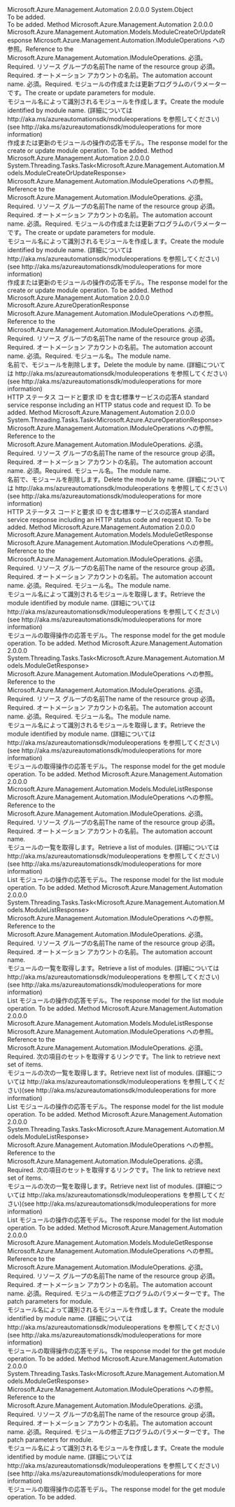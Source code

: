 <Type Name="ModuleOperationsExtensions" FullName="Microsoft.Azure.Management.Automation.ModuleOperationsExtensions">
  <TypeSignature Language="C#" Value="public static class ModuleOperationsExtensions" />
  <TypeSignature Language="ILAsm" Value=".class public auto ansi abstract sealed beforefieldinit ModuleOperationsExtensions extends System.Object" />
  <TypeSignature Language="DocId" Value="T:Microsoft.Azure.Management.Automation.ModuleOperationsExtensions" />
  <TypeSignature Language="VB.NET" Value="Public Module ModuleOperationsExtensions" />
  <TypeSignature Language="F#" Value="type ModuleOperationsExtensions = class" />
  <AssemblyInfo>
    <AssemblyName>Microsoft.Azure.Management.Automation</AssemblyName>
    <AssemblyVersion>2.0.0.0</AssemblyVersion>
  </AssemblyInfo>
  <Base>
    <BaseTypeName>System.Object</BaseTypeName>
  </Base>
  <Interfaces />
  <Docs>
    <summary>To be added.</summary>
    <remarks>To be added.</remarks>
  </Docs>
  <Members>
    <Member MemberName="CreateOrUpdate">
      <MemberSignature Language="C#" Value="public static Microsoft.Azure.Management.Automation.Models.ModuleCreateOrUpdateResponse CreateOrUpdate (this Microsoft.Azure.Management.Automation.IModuleOperations operations, string resourceGroupName, string automationAccount, Microsoft.Azure.Management.Automation.Models.ModuleCreateOrUpdateParameters parameters);" />
      <MemberSignature Language="ILAsm" Value=".method public static hidebysig class Microsoft.Azure.Management.Automation.Models.ModuleCreateOrUpdateResponse CreateOrUpdate(class Microsoft.Azure.Management.Automation.IModuleOperations operations, string resourceGroupName, string automationAccount, class Microsoft.Azure.Management.Automation.Models.ModuleCreateOrUpdateParameters parameters) cil managed" />
      <MemberSignature Language="DocId" Value="M:Microsoft.Azure.Management.Automation.ModuleOperationsExtensions.CreateOrUpdate(Microsoft.Azure.Management.Automation.IModuleOperations,System.String,System.String,Microsoft.Azure.Management.Automation.Models.ModuleCreateOrUpdateParameters)" />
      <MemberSignature Language="VB.NET" Value="&lt;Extension()&gt;&#xA;Public Function CreateOrUpdate (operations As IModuleOperations, resourceGroupName As String, automationAccount As String, parameters As ModuleCreateOrUpdateParameters) As ModuleCreateOrUpdateResponse" />
      <MemberSignature Language="F#" Value="static member CreateOrUpdate : Microsoft.Azure.Management.Automation.IModuleOperations * string * string * Microsoft.Azure.Management.Automation.Models.ModuleCreateOrUpdateParameters -&gt; Microsoft.Azure.Management.Automation.Models.ModuleCreateOrUpdateResponse" Usage="Microsoft.Azure.Management.Automation.ModuleOperationsExtensions.CreateOrUpdate (operations, resourceGroupName, automationAccount, parameters)" />
      <MemberType>Method</MemberType>
      <AssemblyInfo>
        <AssemblyName>Microsoft.Azure.Management.Automation</AssemblyName>
        <AssemblyVersion>2.0.0.0</AssemblyVersion>
      </AssemblyInfo>
      <ReturnValue>
        <ReturnType>Microsoft.Azure.Management.Automation.Models.ModuleCreateOrUpdateResponse</ReturnType>
      </ReturnValue>
      <Parameters>
        <Parameter Name="operations" Type="Microsoft.Azure.Management.Automation.IModuleOperations" RefType="this" />
        <Parameter Name="resourceGroupName" Type="System.String" />
        <Parameter Name="automationAccount" Type="System.String" />
        <Parameter Name="parameters" Type="Microsoft.Azure.Management.Automation.Models.ModuleCreateOrUpdateParameters" />
      </Parameters>
      <Docs>
        <param name="operations">
            <span data-ttu-id="bbba2-101">Microsoft.Azure.Management.Automation.IModuleOperations への参照。</span><span class="sxs-lookup"><span data-stu-id="bbba2-101">Reference to the Microsoft.Azure.Management.Automation.IModuleOperations.</span></span>
            </param>
        <param name="resourceGroupName">
            <span data-ttu-id="bbba2-102">必須。</span><span class="sxs-lookup"><span data-stu-id="bbba2-102">Required.</span></span> <span data-ttu-id="bbba2-103">リソース グループの名前</span><span class="sxs-lookup"><span data-stu-id="bbba2-103">The name of the resource group</span></span>
            </param>
        <param name="automationAccount">
            <span data-ttu-id="bbba2-104">必須。</span><span class="sxs-lookup"><span data-stu-id="bbba2-104">Required.</span></span> <span data-ttu-id="bbba2-105">オートメーション アカウントの名前。</span><span class="sxs-lookup"><span data-stu-id="bbba2-105">The automation account name.</span></span>
            </param>
        <param name="parameters">
            <span data-ttu-id="bbba2-106">必須。</span><span class="sxs-lookup"><span data-stu-id="bbba2-106">Required.</span></span> <span data-ttu-id="bbba2-107">モジュールの作成または更新プログラムのパラメーターです。</span><span class="sxs-lookup"><span data-stu-id="bbba2-107">The create or update parameters for module.</span></span>
            </param>
        <summary>
            <span data-ttu-id="bbba2-108">モジュール名によって識別されるモジュールを作成します。</span><span class="sxs-lookup"><span data-stu-id="bbba2-108">Create the module identified by module name.</span></span>  <span data-ttu-id="bbba2-109">(詳細については http://aka.ms/azureautomationsdk/moduleoperations を参照してください)</span><span class="sxs-lookup"><span data-stu-id="bbba2-109">(see http://aka.ms/azureautomationsdk/moduleoperations for more information)</span></span>
            </summary>
        <returns>
            <span data-ttu-id="bbba2-110">作成または更新のモジュールの操作の応答モデル。</span><span class="sxs-lookup"><span data-stu-id="bbba2-110">The response model for the create or update module operation.</span></span>
            </returns>
        <remarks>To be added.</remarks>
      </Docs>
    </Member>
    <Member MemberName="CreateOrUpdateAsync">
      <MemberSignature Language="C#" Value="public static System.Threading.Tasks.Task&lt;Microsoft.Azure.Management.Automation.Models.ModuleCreateOrUpdateResponse&gt; CreateOrUpdateAsync (this Microsoft.Azure.Management.Automation.IModuleOperations operations, string resourceGroupName, string automationAccount, Microsoft.Azure.Management.Automation.Models.ModuleCreateOrUpdateParameters parameters);" />
      <MemberSignature Language="ILAsm" Value=".method public static hidebysig class System.Threading.Tasks.Task`1&lt;class Microsoft.Azure.Management.Automation.Models.ModuleCreateOrUpdateResponse&gt; CreateOrUpdateAsync(class Microsoft.Azure.Management.Automation.IModuleOperations operations, string resourceGroupName, string automationAccount, class Microsoft.Azure.Management.Automation.Models.ModuleCreateOrUpdateParameters parameters) cil managed" />
      <MemberSignature Language="DocId" Value="M:Microsoft.Azure.Management.Automation.ModuleOperationsExtensions.CreateOrUpdateAsync(Microsoft.Azure.Management.Automation.IModuleOperations,System.String,System.String,Microsoft.Azure.Management.Automation.Models.ModuleCreateOrUpdateParameters)" />
      <MemberSignature Language="VB.NET" Value="&lt;Extension()&gt;&#xA;Public Function CreateOrUpdateAsync (operations As IModuleOperations, resourceGroupName As String, automationAccount As String, parameters As ModuleCreateOrUpdateParameters) As Task(Of ModuleCreateOrUpdateResponse)" />
      <MemberSignature Language="F#" Value="static member CreateOrUpdateAsync : Microsoft.Azure.Management.Automation.IModuleOperations * string * string * Microsoft.Azure.Management.Automation.Models.ModuleCreateOrUpdateParameters -&gt; System.Threading.Tasks.Task&lt;Microsoft.Azure.Management.Automation.Models.ModuleCreateOrUpdateResponse&gt;" Usage="Microsoft.Azure.Management.Automation.ModuleOperationsExtensions.CreateOrUpdateAsync (operations, resourceGroupName, automationAccount, parameters)" />
      <MemberType>Method</MemberType>
      <AssemblyInfo>
        <AssemblyName>Microsoft.Azure.Management.Automation</AssemblyName>
        <AssemblyVersion>2.0.0.0</AssemblyVersion>
      </AssemblyInfo>
      <ReturnValue>
        <ReturnType>System.Threading.Tasks.Task&lt;Microsoft.Azure.Management.Automation.Models.ModuleCreateOrUpdateResponse&gt;</ReturnType>
      </ReturnValue>
      <Parameters>
        <Parameter Name="operations" Type="Microsoft.Azure.Management.Automation.IModuleOperations" RefType="this" />
        <Parameter Name="resourceGroupName" Type="System.String" />
        <Parameter Name="automationAccount" Type="System.String" />
        <Parameter Name="parameters" Type="Microsoft.Azure.Management.Automation.Models.ModuleCreateOrUpdateParameters" />
      </Parameters>
      <Docs>
        <param name="operations">
            <span data-ttu-id="bbba2-111">Microsoft.Azure.Management.Automation.IModuleOperations への参照。</span><span class="sxs-lookup"><span data-stu-id="bbba2-111">Reference to the Microsoft.Azure.Management.Automation.IModuleOperations.</span></span>
            </param>
        <param name="resourceGroupName">
            <span data-ttu-id="bbba2-112">必須。</span><span class="sxs-lookup"><span data-stu-id="bbba2-112">Required.</span></span> <span data-ttu-id="bbba2-113">リソース グループの名前</span><span class="sxs-lookup"><span data-stu-id="bbba2-113">The name of the resource group</span></span>
            </param>
        <param name="automationAccount">
            <span data-ttu-id="bbba2-114">必須。</span><span class="sxs-lookup"><span data-stu-id="bbba2-114">Required.</span></span> <span data-ttu-id="bbba2-115">オートメーション アカウントの名前。</span><span class="sxs-lookup"><span data-stu-id="bbba2-115">The automation account name.</span></span>
            </param>
        <param name="parameters">
            <span data-ttu-id="bbba2-116">必須。</span><span class="sxs-lookup"><span data-stu-id="bbba2-116">Required.</span></span> <span data-ttu-id="bbba2-117">モジュールの作成または更新プログラムのパラメーターです。</span><span class="sxs-lookup"><span data-stu-id="bbba2-117">The create or update parameters for module.</span></span>
            </param>
        <summary>
            <span data-ttu-id="bbba2-118">モジュール名によって識別されるモジュールを作成します。</span><span class="sxs-lookup"><span data-stu-id="bbba2-118">Create the module identified by module name.</span></span>  <span data-ttu-id="bbba2-119">(詳細については http://aka.ms/azureautomationsdk/moduleoperations を参照してください)</span><span class="sxs-lookup"><span data-stu-id="bbba2-119">(see http://aka.ms/azureautomationsdk/moduleoperations for more information)</span></span>
            </summary>
        <returns>
            <span data-ttu-id="bbba2-120">作成または更新のモジュールの操作の応答モデル。</span><span class="sxs-lookup"><span data-stu-id="bbba2-120">The response model for the create or update module operation.</span></span>
            </returns>
        <remarks>To be added.</remarks>
      </Docs>
    </Member>
    <Member MemberName="Delete">
      <MemberSignature Language="C#" Value="public static Microsoft.Azure.AzureOperationResponse Delete (this Microsoft.Azure.Management.Automation.IModuleOperations operations, string resourceGroupName, string automationAccount, string moduleName);" />
      <MemberSignature Language="ILAsm" Value=".method public static hidebysig class Microsoft.Azure.AzureOperationResponse Delete(class Microsoft.Azure.Management.Automation.IModuleOperations operations, string resourceGroupName, string automationAccount, string moduleName) cil managed" />
      <MemberSignature Language="DocId" Value="M:Microsoft.Azure.Management.Automation.ModuleOperationsExtensions.Delete(Microsoft.Azure.Management.Automation.IModuleOperations,System.String,System.String,System.String)" />
      <MemberSignature Language="VB.NET" Value="&lt;Extension()&gt;&#xA;Public Function Delete (operations As IModuleOperations, resourceGroupName As String, automationAccount As String, moduleName As String) As AzureOperationResponse" />
      <MemberSignature Language="F#" Value="static member Delete : Microsoft.Azure.Management.Automation.IModuleOperations * string * string * string -&gt; Microsoft.Azure.AzureOperationResponse" Usage="Microsoft.Azure.Management.Automation.ModuleOperationsExtensions.Delete (operations, resourceGroupName, automationAccount, moduleName)" />
      <MemberType>Method</MemberType>
      <AssemblyInfo>
        <AssemblyName>Microsoft.Azure.Management.Automation</AssemblyName>
        <AssemblyVersion>2.0.0.0</AssemblyVersion>
      </AssemblyInfo>
      <ReturnValue>
        <ReturnType>Microsoft.Azure.AzureOperationResponse</ReturnType>
      </ReturnValue>
      <Parameters>
        <Parameter Name="operations" Type="Microsoft.Azure.Management.Automation.IModuleOperations" RefType="this" />
        <Parameter Name="resourceGroupName" Type="System.String" />
        <Parameter Name="automationAccount" Type="System.String" />
        <Parameter Name="moduleName" Type="System.String" />
      </Parameters>
      <Docs>
        <param name="operations">
            <span data-ttu-id="bbba2-121">Microsoft.Azure.Management.Automation.IModuleOperations への参照。</span><span class="sxs-lookup"><span data-stu-id="bbba2-121">Reference to the Microsoft.Azure.Management.Automation.IModuleOperations.</span></span>
            </param>
        <param name="resourceGroupName">
            <span data-ttu-id="bbba2-122">必須。</span><span class="sxs-lookup"><span data-stu-id="bbba2-122">Required.</span></span> <span data-ttu-id="bbba2-123">リソース グループの名前</span><span class="sxs-lookup"><span data-stu-id="bbba2-123">The name of the resource group</span></span>
            </param>
        <param name="automationAccount">
            <span data-ttu-id="bbba2-124">必須。</span><span class="sxs-lookup"><span data-stu-id="bbba2-124">Required.</span></span> <span data-ttu-id="bbba2-125">オートメーション アカウントの名前。</span><span class="sxs-lookup"><span data-stu-id="bbba2-125">The automation account name.</span></span>
            </param>
        <param name="moduleName">
            <span data-ttu-id="bbba2-126">必須。</span><span class="sxs-lookup"><span data-stu-id="bbba2-126">Required.</span></span> <span data-ttu-id="bbba2-127">モジュール名。</span><span class="sxs-lookup"><span data-stu-id="bbba2-127">The module name.</span></span>
            </param>
        <summary>
            <span data-ttu-id="bbba2-128">名前で、モジュールを削除します。</span><span class="sxs-lookup"><span data-stu-id="bbba2-128">Delete the module by name.</span></span>  <span data-ttu-id="bbba2-129">(詳細については http://aka.ms/azureautomationsdk/moduleoperations を参照してください)</span><span class="sxs-lookup"><span data-stu-id="bbba2-129">(see http://aka.ms/azureautomationsdk/moduleoperations for more information)</span></span>
            </summary>
        <returns>
            <span data-ttu-id="bbba2-130">HTTP ステータス コードと要求 ID を含む標準サービスの応答</span><span class="sxs-lookup"><span data-stu-id="bbba2-130">A standard service response including an HTTP status code and request ID.</span></span>
            </returns>
        <remarks>To be added.</remarks>
      </Docs>
    </Member>
    <Member MemberName="DeleteAsync">
      <MemberSignature Language="C#" Value="public static System.Threading.Tasks.Task&lt;Microsoft.Azure.AzureOperationResponse&gt; DeleteAsync (this Microsoft.Azure.Management.Automation.IModuleOperations operations, string resourceGroupName, string automationAccount, string moduleName);" />
      <MemberSignature Language="ILAsm" Value=".method public static hidebysig class System.Threading.Tasks.Task`1&lt;class Microsoft.Azure.AzureOperationResponse&gt; DeleteAsync(class Microsoft.Azure.Management.Automation.IModuleOperations operations, string resourceGroupName, string automationAccount, string moduleName) cil managed" />
      <MemberSignature Language="DocId" Value="M:Microsoft.Azure.Management.Automation.ModuleOperationsExtensions.DeleteAsync(Microsoft.Azure.Management.Automation.IModuleOperations,System.String,System.String,System.String)" />
      <MemberSignature Language="VB.NET" Value="&lt;Extension()&gt;&#xA;Public Function DeleteAsync (operations As IModuleOperations, resourceGroupName As String, automationAccount As String, moduleName As String) As Task(Of AzureOperationResponse)" />
      <MemberSignature Language="F#" Value="static member DeleteAsync : Microsoft.Azure.Management.Automation.IModuleOperations * string * string * string -&gt; System.Threading.Tasks.Task&lt;Microsoft.Azure.AzureOperationResponse&gt;" Usage="Microsoft.Azure.Management.Automation.ModuleOperationsExtensions.DeleteAsync (operations, resourceGroupName, automationAccount, moduleName)" />
      <MemberType>Method</MemberType>
      <AssemblyInfo>
        <AssemblyName>Microsoft.Azure.Management.Automation</AssemblyName>
        <AssemblyVersion>2.0.0.0</AssemblyVersion>
      </AssemblyInfo>
      <ReturnValue>
        <ReturnType>System.Threading.Tasks.Task&lt;Microsoft.Azure.AzureOperationResponse&gt;</ReturnType>
      </ReturnValue>
      <Parameters>
        <Parameter Name="operations" Type="Microsoft.Azure.Management.Automation.IModuleOperations" RefType="this" />
        <Parameter Name="resourceGroupName" Type="System.String" />
        <Parameter Name="automationAccount" Type="System.String" />
        <Parameter Name="moduleName" Type="System.String" />
      </Parameters>
      <Docs>
        <param name="operations">
            <span data-ttu-id="bbba2-131">Microsoft.Azure.Management.Automation.IModuleOperations への参照。</span><span class="sxs-lookup"><span data-stu-id="bbba2-131">Reference to the Microsoft.Azure.Management.Automation.IModuleOperations.</span></span>
            </param>
        <param name="resourceGroupName">
            <span data-ttu-id="bbba2-132">必須。</span><span class="sxs-lookup"><span data-stu-id="bbba2-132">Required.</span></span> <span data-ttu-id="bbba2-133">リソース グループの名前</span><span class="sxs-lookup"><span data-stu-id="bbba2-133">The name of the resource group</span></span>
            </param>
        <param name="automationAccount">
            <span data-ttu-id="bbba2-134">必須。</span><span class="sxs-lookup"><span data-stu-id="bbba2-134">Required.</span></span> <span data-ttu-id="bbba2-135">オートメーション アカウントの名前。</span><span class="sxs-lookup"><span data-stu-id="bbba2-135">The automation account name.</span></span>
            </param>
        <param name="moduleName">
            <span data-ttu-id="bbba2-136">必須。</span><span class="sxs-lookup"><span data-stu-id="bbba2-136">Required.</span></span> <span data-ttu-id="bbba2-137">モジュール名。</span><span class="sxs-lookup"><span data-stu-id="bbba2-137">The module name.</span></span>
            </param>
        <summary>
            <span data-ttu-id="bbba2-138">名前で、モジュールを削除します。</span><span class="sxs-lookup"><span data-stu-id="bbba2-138">Delete the module by name.</span></span>  <span data-ttu-id="bbba2-139">(詳細については http://aka.ms/azureautomationsdk/moduleoperations を参照してください)</span><span class="sxs-lookup"><span data-stu-id="bbba2-139">(see http://aka.ms/azureautomationsdk/moduleoperations for more information)</span></span>
            </summary>
        <returns>
            <span data-ttu-id="bbba2-140">HTTP ステータス コードと要求 ID を含む標準サービスの応答</span><span class="sxs-lookup"><span data-stu-id="bbba2-140">A standard service response including an HTTP status code and request ID.</span></span>
            </returns>
        <remarks>To be added.</remarks>
      </Docs>
    </Member>
    <Member MemberName="Get">
      <MemberSignature Language="C#" Value="public static Microsoft.Azure.Management.Automation.Models.ModuleGetResponse Get (this Microsoft.Azure.Management.Automation.IModuleOperations operations, string resourceGroupName, string automationAccount, string moduleName);" />
      <MemberSignature Language="ILAsm" Value=".method public static hidebysig class Microsoft.Azure.Management.Automation.Models.ModuleGetResponse Get(class Microsoft.Azure.Management.Automation.IModuleOperations operations, string resourceGroupName, string automationAccount, string moduleName) cil managed" />
      <MemberSignature Language="DocId" Value="M:Microsoft.Azure.Management.Automation.ModuleOperationsExtensions.Get(Microsoft.Azure.Management.Automation.IModuleOperations,System.String,System.String,System.String)" />
      <MemberSignature Language="VB.NET" Value="&lt;Extension()&gt;&#xA;Public Function Get (operations As IModuleOperations, resourceGroupName As String, automationAccount As String, moduleName As String) As ModuleGetResponse" />
      <MemberSignature Language="F#" Value="static member Get : Microsoft.Azure.Management.Automation.IModuleOperations * string * string * string -&gt; Microsoft.Azure.Management.Automation.Models.ModuleGetResponse" Usage="Microsoft.Azure.Management.Automation.ModuleOperationsExtensions.Get (operations, resourceGroupName, automationAccount, moduleName)" />
      <MemberType>Method</MemberType>
      <AssemblyInfo>
        <AssemblyName>Microsoft.Azure.Management.Automation</AssemblyName>
        <AssemblyVersion>2.0.0.0</AssemblyVersion>
      </AssemblyInfo>
      <ReturnValue>
        <ReturnType>Microsoft.Azure.Management.Automation.Models.ModuleGetResponse</ReturnType>
      </ReturnValue>
      <Parameters>
        <Parameter Name="operations" Type="Microsoft.Azure.Management.Automation.IModuleOperations" RefType="this" />
        <Parameter Name="resourceGroupName" Type="System.String" />
        <Parameter Name="automationAccount" Type="System.String" />
        <Parameter Name="moduleName" Type="System.String" />
      </Parameters>
      <Docs>
        <param name="operations">
            <span data-ttu-id="bbba2-141">Microsoft.Azure.Management.Automation.IModuleOperations への参照。</span><span class="sxs-lookup"><span data-stu-id="bbba2-141">Reference to the Microsoft.Azure.Management.Automation.IModuleOperations.</span></span>
            </param>
        <param name="resourceGroupName">
            <span data-ttu-id="bbba2-142">必須。</span><span class="sxs-lookup"><span data-stu-id="bbba2-142">Required.</span></span> <span data-ttu-id="bbba2-143">リソース グループの名前</span><span class="sxs-lookup"><span data-stu-id="bbba2-143">The name of the resource group</span></span>
            </param>
        <param name="automationAccount">
            <span data-ttu-id="bbba2-144">必須。</span><span class="sxs-lookup"><span data-stu-id="bbba2-144">Required.</span></span> <span data-ttu-id="bbba2-145">オートメーション アカウントの名前。</span><span class="sxs-lookup"><span data-stu-id="bbba2-145">The automation account name.</span></span>
            </param>
        <param name="moduleName">
            <span data-ttu-id="bbba2-146">必須。</span><span class="sxs-lookup"><span data-stu-id="bbba2-146">Required.</span></span> <span data-ttu-id="bbba2-147">モジュール名。</span><span class="sxs-lookup"><span data-stu-id="bbba2-147">The module name.</span></span>
            </param>
        <summary>
            <span data-ttu-id="bbba2-148">モジュール名によって識別されるモジュールを取得します。</span><span class="sxs-lookup"><span data-stu-id="bbba2-148">Retrieve the module identified by module name.</span></span>  <span data-ttu-id="bbba2-149">(詳細については http://aka.ms/azureautomationsdk/moduleoperations を参照してください)</span><span class="sxs-lookup"><span data-stu-id="bbba2-149">(see http://aka.ms/azureautomationsdk/moduleoperations for more information)</span></span>
            </summary>
        <returns>
            <span data-ttu-id="bbba2-150">モジュールの取得操作の応答モデル。</span><span class="sxs-lookup"><span data-stu-id="bbba2-150">The response model for the get module operation.</span></span>
            </returns>
        <remarks>To be added.</remarks>
      </Docs>
    </Member>
    <Member MemberName="GetAsync">
      <MemberSignature Language="C#" Value="public static System.Threading.Tasks.Task&lt;Microsoft.Azure.Management.Automation.Models.ModuleGetResponse&gt; GetAsync (this Microsoft.Azure.Management.Automation.IModuleOperations operations, string resourceGroupName, string automationAccount, string moduleName);" />
      <MemberSignature Language="ILAsm" Value=".method public static hidebysig class System.Threading.Tasks.Task`1&lt;class Microsoft.Azure.Management.Automation.Models.ModuleGetResponse&gt; GetAsync(class Microsoft.Azure.Management.Automation.IModuleOperations operations, string resourceGroupName, string automationAccount, string moduleName) cil managed" />
      <MemberSignature Language="DocId" Value="M:Microsoft.Azure.Management.Automation.ModuleOperationsExtensions.GetAsync(Microsoft.Azure.Management.Automation.IModuleOperations,System.String,System.String,System.String)" />
      <MemberSignature Language="VB.NET" Value="&lt;Extension()&gt;&#xA;Public Function GetAsync (operations As IModuleOperations, resourceGroupName As String, automationAccount As String, moduleName As String) As Task(Of ModuleGetResponse)" />
      <MemberSignature Language="F#" Value="static member GetAsync : Microsoft.Azure.Management.Automation.IModuleOperations * string * string * string -&gt; System.Threading.Tasks.Task&lt;Microsoft.Azure.Management.Automation.Models.ModuleGetResponse&gt;" Usage="Microsoft.Azure.Management.Automation.ModuleOperationsExtensions.GetAsync (operations, resourceGroupName, automationAccount, moduleName)" />
      <MemberType>Method</MemberType>
      <AssemblyInfo>
        <AssemblyName>Microsoft.Azure.Management.Automation</AssemblyName>
        <AssemblyVersion>2.0.0.0</AssemblyVersion>
      </AssemblyInfo>
      <ReturnValue>
        <ReturnType>System.Threading.Tasks.Task&lt;Microsoft.Azure.Management.Automation.Models.ModuleGetResponse&gt;</ReturnType>
      </ReturnValue>
      <Parameters>
        <Parameter Name="operations" Type="Microsoft.Azure.Management.Automation.IModuleOperations" RefType="this" />
        <Parameter Name="resourceGroupName" Type="System.String" />
        <Parameter Name="automationAccount" Type="System.String" />
        <Parameter Name="moduleName" Type="System.String" />
      </Parameters>
      <Docs>
        <param name="operations">
            <span data-ttu-id="bbba2-151">Microsoft.Azure.Management.Automation.IModuleOperations への参照。</span><span class="sxs-lookup"><span data-stu-id="bbba2-151">Reference to the Microsoft.Azure.Management.Automation.IModuleOperations.</span></span>
            </param>
        <param name="resourceGroupName">
            <span data-ttu-id="bbba2-152">必須。</span><span class="sxs-lookup"><span data-stu-id="bbba2-152">Required.</span></span> <span data-ttu-id="bbba2-153">リソース グループの名前</span><span class="sxs-lookup"><span data-stu-id="bbba2-153">The name of the resource group</span></span>
            </param>
        <param name="automationAccount">
            <span data-ttu-id="bbba2-154">必須。</span><span class="sxs-lookup"><span data-stu-id="bbba2-154">Required.</span></span> <span data-ttu-id="bbba2-155">オートメーション アカウントの名前。</span><span class="sxs-lookup"><span data-stu-id="bbba2-155">The automation account name.</span></span>
            </param>
        <param name="moduleName">
            <span data-ttu-id="bbba2-156">必須。</span><span class="sxs-lookup"><span data-stu-id="bbba2-156">Required.</span></span> <span data-ttu-id="bbba2-157">モジュール名。</span><span class="sxs-lookup"><span data-stu-id="bbba2-157">The module name.</span></span>
            </param>
        <summary>
            <span data-ttu-id="bbba2-158">モジュール名によって識別されるモジュールを取得します。</span><span class="sxs-lookup"><span data-stu-id="bbba2-158">Retrieve the module identified by module name.</span></span>  <span data-ttu-id="bbba2-159">(詳細については http://aka.ms/azureautomationsdk/moduleoperations を参照してください)</span><span class="sxs-lookup"><span data-stu-id="bbba2-159">(see http://aka.ms/azureautomationsdk/moduleoperations for more information)</span></span>
            </summary>
        <returns>
            <span data-ttu-id="bbba2-160">モジュールの取得操作の応答モデル。</span><span class="sxs-lookup"><span data-stu-id="bbba2-160">The response model for the get module operation.</span></span>
            </returns>
        <remarks>To be added.</remarks>
      </Docs>
    </Member>
    <Member MemberName="List">
      <MemberSignature Language="C#" Value="public static Microsoft.Azure.Management.Automation.Models.ModuleListResponse List (this Microsoft.Azure.Management.Automation.IModuleOperations operations, string resourceGroupName, string automationAccount);" />
      <MemberSignature Language="ILAsm" Value=".method public static hidebysig class Microsoft.Azure.Management.Automation.Models.ModuleListResponse List(class Microsoft.Azure.Management.Automation.IModuleOperations operations, string resourceGroupName, string automationAccount) cil managed" />
      <MemberSignature Language="DocId" Value="M:Microsoft.Azure.Management.Automation.ModuleOperationsExtensions.List(Microsoft.Azure.Management.Automation.IModuleOperations,System.String,System.String)" />
      <MemberSignature Language="VB.NET" Value="&lt;Extension()&gt;&#xA;Public Function List (operations As IModuleOperations, resourceGroupName As String, automationAccount As String) As ModuleListResponse" />
      <MemberSignature Language="F#" Value="static member List : Microsoft.Azure.Management.Automation.IModuleOperations * string * string -&gt; Microsoft.Azure.Management.Automation.Models.ModuleListResponse" Usage="Microsoft.Azure.Management.Automation.ModuleOperationsExtensions.List (operations, resourceGroupName, automationAccount)" />
      <MemberType>Method</MemberType>
      <AssemblyInfo>
        <AssemblyName>Microsoft.Azure.Management.Automation</AssemblyName>
        <AssemblyVersion>2.0.0.0</AssemblyVersion>
      </AssemblyInfo>
      <ReturnValue>
        <ReturnType>Microsoft.Azure.Management.Automation.Models.ModuleListResponse</ReturnType>
      </ReturnValue>
      <Parameters>
        <Parameter Name="operations" Type="Microsoft.Azure.Management.Automation.IModuleOperations" RefType="this" />
        <Parameter Name="resourceGroupName" Type="System.String" />
        <Parameter Name="automationAccount" Type="System.String" />
      </Parameters>
      <Docs>
        <param name="operations">
            <span data-ttu-id="bbba2-161">Microsoft.Azure.Management.Automation.IModuleOperations への参照。</span><span class="sxs-lookup"><span data-stu-id="bbba2-161">Reference to the Microsoft.Azure.Management.Automation.IModuleOperations.</span></span>
            </param>
        <param name="resourceGroupName">
            <span data-ttu-id="bbba2-162">必須。</span><span class="sxs-lookup"><span data-stu-id="bbba2-162">Required.</span></span> <span data-ttu-id="bbba2-163">リソース グループの名前</span><span class="sxs-lookup"><span data-stu-id="bbba2-163">The name of the resource group</span></span>
            </param>
        <param name="automationAccount">
            <span data-ttu-id="bbba2-164">必須。</span><span class="sxs-lookup"><span data-stu-id="bbba2-164">Required.</span></span> <span data-ttu-id="bbba2-165">オートメーション アカウントの名前。</span><span class="sxs-lookup"><span data-stu-id="bbba2-165">The automation account name.</span></span>
            </param>
        <summary>
            <span data-ttu-id="bbba2-166">モジュールの一覧を取得します。</span><span class="sxs-lookup"><span data-stu-id="bbba2-166">Retrieve a list of modules.</span></span>  <span data-ttu-id="bbba2-167">(詳細については http://aka.ms/azureautomationsdk/moduleoperations を参照してください)</span><span class="sxs-lookup"><span data-stu-id="bbba2-167">(see http://aka.ms/azureautomationsdk/moduleoperations for more information)</span></span>
            </summary>
        <returns>
            <span data-ttu-id="bbba2-168">List モジュールの操作の応答モデル。</span><span class="sxs-lookup"><span data-stu-id="bbba2-168">The response model for the list module operation.</span></span>
            </returns>
        <remarks>To be added.</remarks>
      </Docs>
    </Member>
    <Member MemberName="ListAsync">
      <MemberSignature Language="C#" Value="public static System.Threading.Tasks.Task&lt;Microsoft.Azure.Management.Automation.Models.ModuleListResponse&gt; ListAsync (this Microsoft.Azure.Management.Automation.IModuleOperations operations, string resourceGroupName, string automationAccount);" />
      <MemberSignature Language="ILAsm" Value=".method public static hidebysig class System.Threading.Tasks.Task`1&lt;class Microsoft.Azure.Management.Automation.Models.ModuleListResponse&gt; ListAsync(class Microsoft.Azure.Management.Automation.IModuleOperations operations, string resourceGroupName, string automationAccount) cil managed" />
      <MemberSignature Language="DocId" Value="M:Microsoft.Azure.Management.Automation.ModuleOperationsExtensions.ListAsync(Microsoft.Azure.Management.Automation.IModuleOperations,System.String,System.String)" />
      <MemberSignature Language="VB.NET" Value="&lt;Extension()&gt;&#xA;Public Function ListAsync (operations As IModuleOperations, resourceGroupName As String, automationAccount As String) As Task(Of ModuleListResponse)" />
      <MemberSignature Language="F#" Value="static member ListAsync : Microsoft.Azure.Management.Automation.IModuleOperations * string * string -&gt; System.Threading.Tasks.Task&lt;Microsoft.Azure.Management.Automation.Models.ModuleListResponse&gt;" Usage="Microsoft.Azure.Management.Automation.ModuleOperationsExtensions.ListAsync (operations, resourceGroupName, automationAccount)" />
      <MemberType>Method</MemberType>
      <AssemblyInfo>
        <AssemblyName>Microsoft.Azure.Management.Automation</AssemblyName>
        <AssemblyVersion>2.0.0.0</AssemblyVersion>
      </AssemblyInfo>
      <ReturnValue>
        <ReturnType>System.Threading.Tasks.Task&lt;Microsoft.Azure.Management.Automation.Models.ModuleListResponse&gt;</ReturnType>
      </ReturnValue>
      <Parameters>
        <Parameter Name="operations" Type="Microsoft.Azure.Management.Automation.IModuleOperations" RefType="this" />
        <Parameter Name="resourceGroupName" Type="System.String" />
        <Parameter Name="automationAccount" Type="System.String" />
      </Parameters>
      <Docs>
        <param name="operations">
            <span data-ttu-id="bbba2-169">Microsoft.Azure.Management.Automation.IModuleOperations への参照。</span><span class="sxs-lookup"><span data-stu-id="bbba2-169">Reference to the Microsoft.Azure.Management.Automation.IModuleOperations.</span></span>
            </param>
        <param name="resourceGroupName">
            <span data-ttu-id="bbba2-170">必須。</span><span class="sxs-lookup"><span data-stu-id="bbba2-170">Required.</span></span> <span data-ttu-id="bbba2-171">リソース グループの名前</span><span class="sxs-lookup"><span data-stu-id="bbba2-171">The name of the resource group</span></span>
            </param>
        <param name="automationAccount">
            <span data-ttu-id="bbba2-172">必須。</span><span class="sxs-lookup"><span data-stu-id="bbba2-172">Required.</span></span> <span data-ttu-id="bbba2-173">オートメーション アカウントの名前。</span><span class="sxs-lookup"><span data-stu-id="bbba2-173">The automation account name.</span></span>
            </param>
        <summary>
            <span data-ttu-id="bbba2-174">モジュールの一覧を取得します。</span><span class="sxs-lookup"><span data-stu-id="bbba2-174">Retrieve a list of modules.</span></span>  <span data-ttu-id="bbba2-175">(詳細については http://aka.ms/azureautomationsdk/moduleoperations を参照してください)</span><span class="sxs-lookup"><span data-stu-id="bbba2-175">(see http://aka.ms/azureautomationsdk/moduleoperations for more information)</span></span>
            </summary>
        <returns>
            <span data-ttu-id="bbba2-176">List モジュールの操作の応答モデル。</span><span class="sxs-lookup"><span data-stu-id="bbba2-176">The response model for the list module operation.</span></span>
            </returns>
        <remarks>To be added.</remarks>
      </Docs>
    </Member>
    <Member MemberName="ListNext">
      <MemberSignature Language="C#" Value="public static Microsoft.Azure.Management.Automation.Models.ModuleListResponse ListNext (this Microsoft.Azure.Management.Automation.IModuleOperations operations, string nextLink);" />
      <MemberSignature Language="ILAsm" Value=".method public static hidebysig class Microsoft.Azure.Management.Automation.Models.ModuleListResponse ListNext(class Microsoft.Azure.Management.Automation.IModuleOperations operations, string nextLink) cil managed" />
      <MemberSignature Language="DocId" Value="M:Microsoft.Azure.Management.Automation.ModuleOperationsExtensions.ListNext(Microsoft.Azure.Management.Automation.IModuleOperations,System.String)" />
      <MemberSignature Language="VB.NET" Value="&lt;Extension()&gt;&#xA;Public Function ListNext (operations As IModuleOperations, nextLink As String) As ModuleListResponse" />
      <MemberSignature Language="F#" Value="static member ListNext : Microsoft.Azure.Management.Automation.IModuleOperations * string -&gt; Microsoft.Azure.Management.Automation.Models.ModuleListResponse" Usage="Microsoft.Azure.Management.Automation.ModuleOperationsExtensions.ListNext (operations, nextLink)" />
      <MemberType>Method</MemberType>
      <AssemblyInfo>
        <AssemblyName>Microsoft.Azure.Management.Automation</AssemblyName>
        <AssemblyVersion>2.0.0.0</AssemblyVersion>
      </AssemblyInfo>
      <ReturnValue>
        <ReturnType>Microsoft.Azure.Management.Automation.Models.ModuleListResponse</ReturnType>
      </ReturnValue>
      <Parameters>
        <Parameter Name="operations" Type="Microsoft.Azure.Management.Automation.IModuleOperations" RefType="this" />
        <Parameter Name="nextLink" Type="System.String" />
      </Parameters>
      <Docs>
        <param name="operations">
            <span data-ttu-id="bbba2-177">Microsoft.Azure.Management.Automation.IModuleOperations への参照。</span><span class="sxs-lookup"><span data-stu-id="bbba2-177">Reference to the Microsoft.Azure.Management.Automation.IModuleOperations.</span></span>
            </param>
        <param name="nextLink">
            <span data-ttu-id="bbba2-178">必須。</span><span class="sxs-lookup"><span data-stu-id="bbba2-178">Required.</span></span> <span data-ttu-id="bbba2-179">次の項目のセットを取得するリンクです。</span><span class="sxs-lookup"><span data-stu-id="bbba2-179">The link to retrieve next set of items.</span></span>
            </param>
        <summary>
            <span data-ttu-id="bbba2-180">モジュールの次の一覧を取得します。</span><span class="sxs-lookup"><span data-stu-id="bbba2-180">Retrieve next list of modules.</span></span>  <span data-ttu-id="bbba2-181">(詳細については http://aka.ms/azureautomationsdk/moduleoperations を参照してください)</span><span class="sxs-lookup"><span data-stu-id="bbba2-181">(see http://aka.ms/azureautomationsdk/moduleoperations for more information)</span></span>
            </summary>
        <returns>
            <span data-ttu-id="bbba2-182">List モジュールの操作の応答モデル。</span><span class="sxs-lookup"><span data-stu-id="bbba2-182">The response model for the list module operation.</span></span>
            </returns>
        <remarks>To be added.</remarks>
      </Docs>
    </Member>
    <Member MemberName="ListNextAsync">
      <MemberSignature Language="C#" Value="public static System.Threading.Tasks.Task&lt;Microsoft.Azure.Management.Automation.Models.ModuleListResponse&gt; ListNextAsync (this Microsoft.Azure.Management.Automation.IModuleOperations operations, string nextLink);" />
      <MemberSignature Language="ILAsm" Value=".method public static hidebysig class System.Threading.Tasks.Task`1&lt;class Microsoft.Azure.Management.Automation.Models.ModuleListResponse&gt; ListNextAsync(class Microsoft.Azure.Management.Automation.IModuleOperations operations, string nextLink) cil managed" />
      <MemberSignature Language="DocId" Value="M:Microsoft.Azure.Management.Automation.ModuleOperationsExtensions.ListNextAsync(Microsoft.Azure.Management.Automation.IModuleOperations,System.String)" />
      <MemberSignature Language="VB.NET" Value="&lt;Extension()&gt;&#xA;Public Function ListNextAsync (operations As IModuleOperations, nextLink As String) As Task(Of ModuleListResponse)" />
      <MemberSignature Language="F#" Value="static member ListNextAsync : Microsoft.Azure.Management.Automation.IModuleOperations * string -&gt; System.Threading.Tasks.Task&lt;Microsoft.Azure.Management.Automation.Models.ModuleListResponse&gt;" Usage="Microsoft.Azure.Management.Automation.ModuleOperationsExtensions.ListNextAsync (operations, nextLink)" />
      <MemberType>Method</MemberType>
      <AssemblyInfo>
        <AssemblyName>Microsoft.Azure.Management.Automation</AssemblyName>
        <AssemblyVersion>2.0.0.0</AssemblyVersion>
      </AssemblyInfo>
      <ReturnValue>
        <ReturnType>System.Threading.Tasks.Task&lt;Microsoft.Azure.Management.Automation.Models.ModuleListResponse&gt;</ReturnType>
      </ReturnValue>
      <Parameters>
        <Parameter Name="operations" Type="Microsoft.Azure.Management.Automation.IModuleOperations" RefType="this" />
        <Parameter Name="nextLink" Type="System.String" />
      </Parameters>
      <Docs>
        <param name="operations">
            <span data-ttu-id="bbba2-183">Microsoft.Azure.Management.Automation.IModuleOperations への参照。</span><span class="sxs-lookup"><span data-stu-id="bbba2-183">Reference to the Microsoft.Azure.Management.Automation.IModuleOperations.</span></span>
            </param>
        <param name="nextLink">
            <span data-ttu-id="bbba2-184">必須。</span><span class="sxs-lookup"><span data-stu-id="bbba2-184">Required.</span></span> <span data-ttu-id="bbba2-185">次の項目のセットを取得するリンクです。</span><span class="sxs-lookup"><span data-stu-id="bbba2-185">The link to retrieve next set of items.</span></span>
            </param>
        <summary>
            <span data-ttu-id="bbba2-186">モジュールの次の一覧を取得します。</span><span class="sxs-lookup"><span data-stu-id="bbba2-186">Retrieve next list of modules.</span></span>  <span data-ttu-id="bbba2-187">(詳細については http://aka.ms/azureautomationsdk/moduleoperations を参照してください)</span><span class="sxs-lookup"><span data-stu-id="bbba2-187">(see http://aka.ms/azureautomationsdk/moduleoperations for more information)</span></span>
            </summary>
        <returns>
            <span data-ttu-id="bbba2-188">List モジュールの操作の応答モデル。</span><span class="sxs-lookup"><span data-stu-id="bbba2-188">The response model for the list module operation.</span></span>
            </returns>
        <remarks>To be added.</remarks>
      </Docs>
    </Member>
    <Member MemberName="Patch">
      <MemberSignature Language="C#" Value="public static Microsoft.Azure.Management.Automation.Models.ModuleGetResponse Patch (this Microsoft.Azure.Management.Automation.IModuleOperations operations, string resourceGroupName, string automationAccount, Microsoft.Azure.Management.Automation.Models.ModulePatchParameters parameters);" />
      <MemberSignature Language="ILAsm" Value=".method public static hidebysig class Microsoft.Azure.Management.Automation.Models.ModuleGetResponse Patch(class Microsoft.Azure.Management.Automation.IModuleOperations operations, string resourceGroupName, string automationAccount, class Microsoft.Azure.Management.Automation.Models.ModulePatchParameters parameters) cil managed" />
      <MemberSignature Language="DocId" Value="M:Microsoft.Azure.Management.Automation.ModuleOperationsExtensions.Patch(Microsoft.Azure.Management.Automation.IModuleOperations,System.String,System.String,Microsoft.Azure.Management.Automation.Models.ModulePatchParameters)" />
      <MemberSignature Language="VB.NET" Value="&lt;Extension()&gt;&#xA;Public Function Patch (operations As IModuleOperations, resourceGroupName As String, automationAccount As String, parameters As ModulePatchParameters) As ModuleGetResponse" />
      <MemberSignature Language="F#" Value="static member Patch : Microsoft.Azure.Management.Automation.IModuleOperations * string * string * Microsoft.Azure.Management.Automation.Models.ModulePatchParameters -&gt; Microsoft.Azure.Management.Automation.Models.ModuleGetResponse" Usage="Microsoft.Azure.Management.Automation.ModuleOperationsExtensions.Patch (operations, resourceGroupName, automationAccount, parameters)" />
      <MemberType>Method</MemberType>
      <AssemblyInfo>
        <AssemblyName>Microsoft.Azure.Management.Automation</AssemblyName>
        <AssemblyVersion>2.0.0.0</AssemblyVersion>
      </AssemblyInfo>
      <ReturnValue>
        <ReturnType>Microsoft.Azure.Management.Automation.Models.ModuleGetResponse</ReturnType>
      </ReturnValue>
      <Parameters>
        <Parameter Name="operations" Type="Microsoft.Azure.Management.Automation.IModuleOperations" RefType="this" />
        <Parameter Name="resourceGroupName" Type="System.String" />
        <Parameter Name="automationAccount" Type="System.String" />
        <Parameter Name="parameters" Type="Microsoft.Azure.Management.Automation.Models.ModulePatchParameters" />
      </Parameters>
      <Docs>
        <param name="operations">
            <span data-ttu-id="bbba2-189">Microsoft.Azure.Management.Automation.IModuleOperations への参照。</span><span class="sxs-lookup"><span data-stu-id="bbba2-189">Reference to the Microsoft.Azure.Management.Automation.IModuleOperations.</span></span>
            </param>
        <param name="resourceGroupName">
            <span data-ttu-id="bbba2-190">必須。</span><span class="sxs-lookup"><span data-stu-id="bbba2-190">Required.</span></span> <span data-ttu-id="bbba2-191">リソース グループの名前</span><span class="sxs-lookup"><span data-stu-id="bbba2-191">The name of the resource group</span></span>
            </param>
        <param name="automationAccount">
            <span data-ttu-id="bbba2-192">必須。</span><span class="sxs-lookup"><span data-stu-id="bbba2-192">Required.</span></span> <span data-ttu-id="bbba2-193">オートメーション アカウントの名前。</span><span class="sxs-lookup"><span data-stu-id="bbba2-193">The automation account name.</span></span>
            </param>
        <param name="parameters">
            <span data-ttu-id="bbba2-194">必須。</span><span class="sxs-lookup"><span data-stu-id="bbba2-194">Required.</span></span> <span data-ttu-id="bbba2-195">モジュールの修正プログラムのパラメーターです。</span><span class="sxs-lookup"><span data-stu-id="bbba2-195">The patch parameters for module.</span></span>
            </param>
        <summary>
            <span data-ttu-id="bbba2-196">モジュール名によって識別されるモジュールを作成します。</span><span class="sxs-lookup"><span data-stu-id="bbba2-196">Create the module identified by module name.</span></span>  <span data-ttu-id="bbba2-197">(詳細については http://aka.ms/azureautomationsdk/moduleoperations を参照してください)</span><span class="sxs-lookup"><span data-stu-id="bbba2-197">(see http://aka.ms/azureautomationsdk/moduleoperations for more information)</span></span>
            </summary>
        <returns>
            <span data-ttu-id="bbba2-198">モジュールの取得操作の応答モデル。</span><span class="sxs-lookup"><span data-stu-id="bbba2-198">The response model for the get module operation.</span></span>
            </returns>
        <remarks>To be added.</remarks>
      </Docs>
    </Member>
    <Member MemberName="PatchAsync">
      <MemberSignature Language="C#" Value="public static System.Threading.Tasks.Task&lt;Microsoft.Azure.Management.Automation.Models.ModuleGetResponse&gt; PatchAsync (this Microsoft.Azure.Management.Automation.IModuleOperations operations, string resourceGroupName, string automationAccount, Microsoft.Azure.Management.Automation.Models.ModulePatchParameters parameters);" />
      <MemberSignature Language="ILAsm" Value=".method public static hidebysig class System.Threading.Tasks.Task`1&lt;class Microsoft.Azure.Management.Automation.Models.ModuleGetResponse&gt; PatchAsync(class Microsoft.Azure.Management.Automation.IModuleOperations operations, string resourceGroupName, string automationAccount, class Microsoft.Azure.Management.Automation.Models.ModulePatchParameters parameters) cil managed" />
      <MemberSignature Language="DocId" Value="M:Microsoft.Azure.Management.Automation.ModuleOperationsExtensions.PatchAsync(Microsoft.Azure.Management.Automation.IModuleOperations,System.String,System.String,Microsoft.Azure.Management.Automation.Models.ModulePatchParameters)" />
      <MemberSignature Language="VB.NET" Value="&lt;Extension()&gt;&#xA;Public Function PatchAsync (operations As IModuleOperations, resourceGroupName As String, automationAccount As String, parameters As ModulePatchParameters) As Task(Of ModuleGetResponse)" />
      <MemberSignature Language="F#" Value="static member PatchAsync : Microsoft.Azure.Management.Automation.IModuleOperations * string * string * Microsoft.Azure.Management.Automation.Models.ModulePatchParameters -&gt; System.Threading.Tasks.Task&lt;Microsoft.Azure.Management.Automation.Models.ModuleGetResponse&gt;" Usage="Microsoft.Azure.Management.Automation.ModuleOperationsExtensions.PatchAsync (operations, resourceGroupName, automationAccount, parameters)" />
      <MemberType>Method</MemberType>
      <AssemblyInfo>
        <AssemblyName>Microsoft.Azure.Management.Automation</AssemblyName>
        <AssemblyVersion>2.0.0.0</AssemblyVersion>
      </AssemblyInfo>
      <ReturnValue>
        <ReturnType>System.Threading.Tasks.Task&lt;Microsoft.Azure.Management.Automation.Models.ModuleGetResponse&gt;</ReturnType>
      </ReturnValue>
      <Parameters>
        <Parameter Name="operations" Type="Microsoft.Azure.Management.Automation.IModuleOperations" RefType="this" />
        <Parameter Name="resourceGroupName" Type="System.String" />
        <Parameter Name="automationAccount" Type="System.String" />
        <Parameter Name="parameters" Type="Microsoft.Azure.Management.Automation.Models.ModulePatchParameters" />
      </Parameters>
      <Docs>
        <param name="operations">
            <span data-ttu-id="bbba2-199">Microsoft.Azure.Management.Automation.IModuleOperations への参照。</span><span class="sxs-lookup"><span data-stu-id="bbba2-199">Reference to the Microsoft.Azure.Management.Automation.IModuleOperations.</span></span>
            </param>
        <param name="resourceGroupName">
            <span data-ttu-id="bbba2-200">必須。</span><span class="sxs-lookup"><span data-stu-id="bbba2-200">Required.</span></span> <span data-ttu-id="bbba2-201">リソース グループの名前</span><span class="sxs-lookup"><span data-stu-id="bbba2-201">The name of the resource group</span></span>
            </param>
        <param name="automationAccount">
            <span data-ttu-id="bbba2-202">必須。</span><span class="sxs-lookup"><span data-stu-id="bbba2-202">Required.</span></span> <span data-ttu-id="bbba2-203">オートメーション アカウントの名前。</span><span class="sxs-lookup"><span data-stu-id="bbba2-203">The automation account name.</span></span>
            </param>
        <param name="parameters">
            <span data-ttu-id="bbba2-204">必須。</span><span class="sxs-lookup"><span data-stu-id="bbba2-204">Required.</span></span> <span data-ttu-id="bbba2-205">モジュールの修正プログラムのパラメーターです。</span><span class="sxs-lookup"><span data-stu-id="bbba2-205">The patch parameters for module.</span></span>
            </param>
        <summary>
            <span data-ttu-id="bbba2-206">モジュール名によって識別されるモジュールを作成します。</span><span class="sxs-lookup"><span data-stu-id="bbba2-206">Create the module identified by module name.</span></span>  <span data-ttu-id="bbba2-207">(詳細については http://aka.ms/azureautomationsdk/moduleoperations を参照してください)</span><span class="sxs-lookup"><span data-stu-id="bbba2-207">(see http://aka.ms/azureautomationsdk/moduleoperations for more information)</span></span>
            </summary>
        <returns>
            <span data-ttu-id="bbba2-208">モジュールの取得操作の応答モデル。</span><span class="sxs-lookup"><span data-stu-id="bbba2-208">The response model for the get module operation.</span></span>
            </returns>
        <remarks>To be added.</remarks>
      </Docs>
    </Member>
  </Members>
</Type>